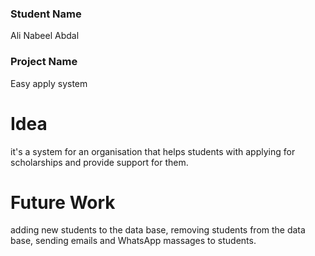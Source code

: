 
</div>

### Student Name

Ali Nabeel Abdal

### Project Name

Easy apply system

# Idea

it's a system for an organisation that helps students with applying for scholarships
and provide support for them.


# Future Work 

adding new students to the data base, removing students from the data base, sending emails and
WhatsApp massages to students.
